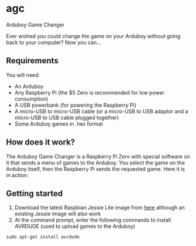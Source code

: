 # agc
Arduboy Game Changer

Ever wished you could change the game on your Arduboy without going back to your computer? Now you can...

## Requirements
You will need:
* An Arduboy
* Any Raspberry Pi (the $5 Zero is recommended for low power consumption)
* A USB powerbank (for powering the Raspberry Pi)
* A micro-USB to micro-USB cable (or a micro-USB to USB adaptor and a micro-USB to USB cable plugged together)
* Some Arduboy games in .hex format

## How does it work?
The Arduboy Game Changer is a Raspberry Pi Zero with special software on it that sends a menu of games to the Arduboy. You select the game on the Arduboy itself, then the Raspberry Pi sends the requested game. Here it is in action:



## Getting started
1. Download the latest Raspbian Jessie Lite image from [here](https://www.raspberrypi.org/downloads/raspbian/) although an existing Jessie image will also work
2. At the command prompt, enter the following commands to install AVRDUDE (used to upload games to the Arduboy)
```
sudo apt-get install avrdude
```
